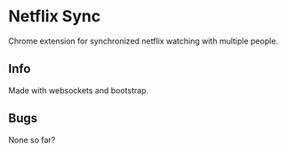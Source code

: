 # Netflix Sync
Chrome extension for synchronized netflix watching with multiple people.

## Info

Made with websockets and bootstrap.

## Bugs

None so far?
